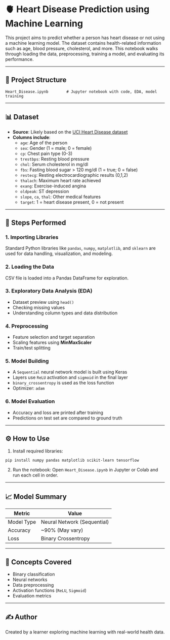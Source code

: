 
# 🫀 Heart Disease Prediction using Machine Learning

This project aims to predict whether a person has heart disease or not using a machine learning model. The dataset contains health-related information such as age, blood pressure, cholesterol, and more. This notebook walks through loading the data, preprocessing, training a model, and evaluating its performance.

---

## 📁 Project Structure

```
Heart_Disease.ipynb        # Jupyter notebook with code, EDA, model training
```

---

## 📊 Dataset

- **Source**: Likely based on the [UCI Heart Disease dataset](https://archive.ics.uci.edu/ml/datasets/heart+Disease)
- **Columns include**:
  - `age`: Age of the person
  - `sex`: Gender (1 = male; 0 = female)
  - `cp`: Chest pain type (0-3)
  - `trestbps`: Resting blood pressure
  - `chol`: Serum cholesterol in mg/dl
  - `fbs`: Fasting blood sugar > 120 mg/dl (1 = true; 0 = false)
  - `restecg`: Resting electrocardiographic results (0,1,2)
  - `thalach`: Maximum heart rate achieved
  - `exang`: Exercise-induced angina
  - `oldpeak`: ST depression
  - `slope`, `ca`, `thal`: Other medical features
  - `target`: 1 = heart disease present, 0 = not present

---

## 🚀 Steps Performed

### 1. **Importing Libraries**
Standard Python libraries like `pandas`, `numpy`, `matplotlib`, and `sklearn` are used for data handling, visualization, and modeling.

### 2. **Loading the Data**
CSV file is loaded into a Pandas DataFrame for exploration.

### 3. **Exploratory Data Analysis (EDA)**
- Dataset preview using `head()`
- Checking missing values
- Understanding column types and data distribution

### 4. **Preprocessing**
- Feature selection and target separation
- Scaling features using **MinMaxScaler**
- Train/test splitting

### 5. **Model Building**
- A `Sequential` neural network model is built using Keras
- Layers use `ReLU` activation and `sigmoid` in the final layer
- `binary_crossentropy` is used as the loss function
- Optimizer: `adam`

### 6. **Model Evaluation**
- Accuracy and loss are printed after training
- Predictions on test set are compared to ground truth

---

## ⚙️ How to Use

1. Install required libraries:
```bash
pip install numpy pandas matplotlib scikit-learn tensorflow
```

2. Run the notebook:
Open `Heart_Disease.ipynb` in Jupyter or Colab and run each cell in order.

---

## 📈 Model Summary

| Metric     | Value       |
|------------|-------------|
| Model Type | Neural Network (Sequential) |
| Accuracy   | ~90% (May vary) |
| Loss       | Binary Crossentropy |

---

## 🧠 Concepts Covered

- Binary classification
- Neural networks
- Data preprocessing
- Activation functions (`ReLU`, `Sigmoid`)
- Evaluation metrics

---

## ✍️ Author

Created by a learner exploring machine learning with real-world health data.
